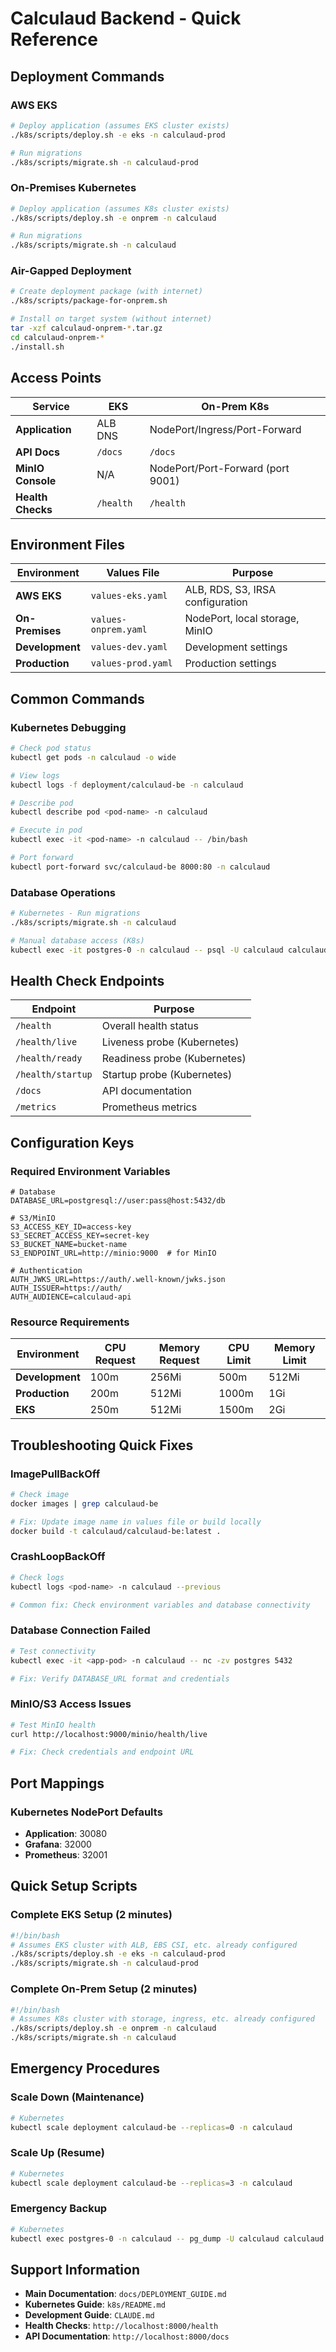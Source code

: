 # Calculaud Backend - Quick Reference

## Deployment Commands

### AWS EKS
```bash
# Deploy application (assumes EKS cluster exists)
./k8s/scripts/deploy.sh -e eks -n calculaud-prod

# Run migrations
./k8s/scripts/migrate.sh -n calculaud-prod
```

### On-Premises Kubernetes
```bash
# Deploy application (assumes K8s cluster exists)
./k8s/scripts/deploy.sh -e onprem -n calculaud

# Run migrations
./k8s/scripts/migrate.sh -n calculaud
```

### Air-Gapped Deployment
```bash
# Create deployment package (with internet)
./k8s/scripts/package-for-onprem.sh

# Install on target system (without internet)
tar -xzf calculaud-onprem-*.tar.gz
cd calculaud-onprem-*
./install.sh
```

## Access Points

| Service | EKS | On-Prem K8s |
|---------|-----|-------------|
| **Application** | ALB DNS | NodePort/Ingress/Port-Forward |
| **API Docs** | `/docs` | `/docs` |
| **MinIO Console** | N/A | NodePort/Port-Forward (port 9001) |
| **Health Checks** | `/health` | `/health` |

## Environment Files

| Environment | Values File | Purpose |
|-------------|-------------|---------|
| **AWS EKS** | `values-eks.yaml` | ALB, RDS, S3, IRSA configuration |
| **On-Premises** | `values-onprem.yaml` | NodePort, local storage, MinIO |
| **Development** | `values-dev.yaml` | Development settings |
| **Production** | `values-prod.yaml` | Production settings |

## Common Commands

### Kubernetes Debugging
```bash
# Check pod status
kubectl get pods -n calculaud -o wide

# View logs
kubectl logs -f deployment/calculaud-be -n calculaud

# Describe pod
kubectl describe pod <pod-name> -n calculaud

# Execute in pod
kubectl exec -it <pod-name> -n calculaud -- /bin/bash

# Port forward
kubectl port-forward svc/calculaud-be 8000:80 -n calculaud
```


### Database Operations
```bash
# Kubernetes - Run migrations
./k8s/scripts/migrate.sh -n calculaud

# Manual database access (K8s)
kubectl exec -it postgres-0 -n calculaud -- psql -U calculaud calculaud
```

## Health Check Endpoints

| Endpoint | Purpose |
|----------|---------|
| `/health` | Overall health status |
| `/health/live` | Liveness probe (Kubernetes) |
| `/health/ready` | Readiness probe (Kubernetes) |
| `/health/startup` | Startup probe (Kubernetes) |
| `/docs` | API documentation |
| `/metrics` | Prometheus metrics |

## Configuration Keys

### Required Environment Variables
```env
# Database
DATABASE_URL=postgresql://user:pass@host:5432/db

# S3/MinIO
S3_ACCESS_KEY_ID=access-key
S3_SECRET_ACCESS_KEY=secret-key
S3_BUCKET_NAME=bucket-name
S3_ENDPOINT_URL=http://minio:9000  # for MinIO

# Authentication
AUTH_JWKS_URL=https://auth/.well-known/jwks.json
AUTH_ISSUER=https://auth/
AUTH_AUDIENCE=calculaud-api
```

### Resource Requirements

| Environment | CPU Request | Memory Request | CPU Limit | Memory Limit |
|-------------|-------------|----------------|-----------|--------------|
| **Development** | 100m | 256Mi | 500m | 512Mi |
| **Production** | 200m | 512Mi | 1000m | 1Gi |
| **EKS** | 250m | 512Mi | 1500m | 2Gi |

## Troubleshooting Quick Fixes

### ImagePullBackOff
```bash
# Check image
docker images | grep calculaud-be

# Fix: Update image name in values file or build locally
docker build -t calculaud/calculaud-be:latest .
```

### CrashLoopBackOff
```bash
# Check logs
kubectl logs <pod-name> -n calculaud --previous

# Common fix: Check environment variables and database connectivity
```

### Database Connection Failed
```bash
# Test connectivity
kubectl exec -it <app-pod> -n calculaud -- nc -zv postgres 5432

# Fix: Verify DATABASE_URL format and credentials
```

### MinIO/S3 Access Issues
```bash
# Test MinIO health
curl http://localhost:9000/minio/health/live

# Fix: Check credentials and endpoint URL
```

## Port Mappings

### Kubernetes NodePort Defaults
- **Application**: 30080
- **Grafana**: 32000
- **Prometheus**: 32001

## Quick Setup Scripts

### Complete EKS Setup (2 minutes)
```bash
#!/bin/bash
# Assumes EKS cluster with ALB, EBS CSI, etc. already configured
./k8s/scripts/deploy.sh -e eks -n calculaud-prod
./k8s/scripts/migrate.sh -n calculaud-prod
```

### Complete On-Prem Setup (2 minutes)
```bash
#!/bin/bash
# Assumes K8s cluster with storage, ingress, etc. already configured
./k8s/scripts/deploy.sh -e onprem -n calculaud
./k8s/scripts/migrate.sh -n calculaud
```

## Emergency Procedures

### Scale Down (Maintenance)
```bash
# Kubernetes
kubectl scale deployment calculaud-be --replicas=0 -n calculaud

```

### Scale Up (Resume)
```bash
# Kubernetes
kubectl scale deployment calculaud-be --replicas=3 -n calculaud

```

### Emergency Backup
```bash
# Kubernetes
kubectl exec postgres-0 -n calculaud -- pg_dump -U calculaud calculaud | gzip > emergency-backup.sql.gz

```

## Support Information

- **Main Documentation**: `docs/DEPLOYMENT_GUIDE.md`
- **Kubernetes Guide**: `k8s/README.md`
- **Development Guide**: `CLAUDE.md`
- **Health Checks**: `http://localhost:8000/health`
- **API Documentation**: `http://localhost:8000/docs`